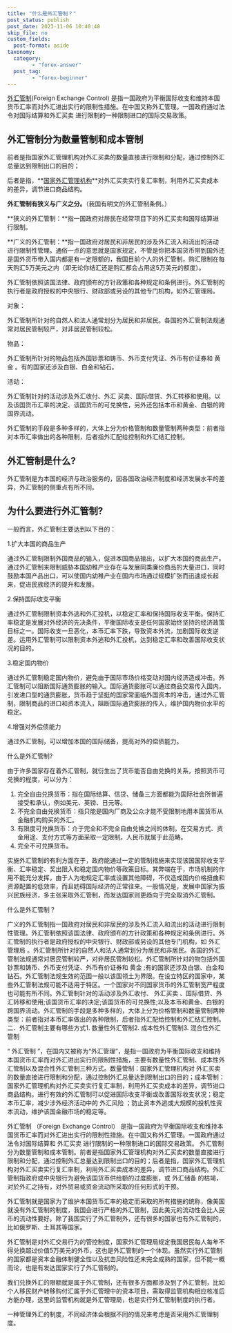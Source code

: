 ```yaml
---
title: "什么是外汇管制？"
post_status: publish
post_date: 2023-11-06 10:40:40
skip_file: no
custom_fields: 
  post-format: aside
taxonomy:
  category:
        - "forex-answer"
  post_tag:
        - "forex-beginner"
---
```


[外汇管制](https://baike.baidu.com/item/%E5%A4%96%E6%B1%87%E7%AE%A1%E5%88%B6/701399)(Foreign Exchange Control) 是指一国政府为平衡国际收支和维持本国货币汇率而对外汇进出实行的限制性措施。在中国又称外汇管理。一国政府通过法令对国际结算和外汇买卖 进行限制的一种限制进口的国际交易政策。

## 外汇管制分为数量管制和成本管制

前者是指国家外汇管理机构对外汇买卖的数量直接进行限制和分配，通过控制外汇总量达到限制出口的目的；

后者是指，**[国家外汇管理机构](http://www.safe.gov.cn/)**对外汇买卖实行复汇率制，利用外汇买卖成本的差异，调节进口商品结构。

**外汇管制有狭义与广义之分。**（我国有明文的外汇管制条例。）

**狭义的外汇管制：**指一国政府对居民在经常项目下的外汇买卖和国际结算进行限制。

**广义的外汇管制：**指一国政府对居民和非居民的涉及外汇流入和流出的活动进行限制性管理。通俗一点的意思就是国家规定，不管是你把本国货币带到国外还是国外货币带入国内都是有一定限额的，我国目前个人的外汇管制，购汇限制在每天购汇5万美元之内（即无论你结汇还是购汇都会占用这5万美元的额度）。

外汇管制依照该国法律、政府颁布的方针政策和各种规定和条例进行。外汇管制的执行者是政府授权的中央银行、财政部或另设的其他专门机构，如外汇管理局。

对象：

外汇管制所针对的自然人和法人通常划分为居民和非居民。各国的外汇管制法规通常对居民管制较严，对非居民管制较松。

物品：

外汇管制所针对的物品包括外国钞票和铸币、外币支付凭证、外币有价证券和 黄金 。有的国家还涉及白银、白金和钻石。

活动：

外汇管制针对的活动涉及外汇收付、外汇 买卖、国际借贷、外汇转移和使用。以及该国货币汇率的决定、该国货币的可兑换性，另外还包括本币和黄金、白银的跨国界流动。

外汇管制的手段是多种多样的，大体上分为价格管制和数量管制两种类型：前者指对本币汇率做出的各种限制，后者指外汇配给控制和外汇结汇控制。

## 外汇管制是什么?

外汇管制是为本国的经济与政治服务的，因各国政治经济制度和经济发展水平的差异，外汇管制的侧重点有所不同。

## 为什么要进行外汇管制?

一般而言，外汇管制主要达到以下目的：

1.扩大本国的商品生产

通过外汇管制限制外国商品的输入，促进本国商品输出，以扩大本国的商品生产。通过外汇管制来限制威胁本国幼稚产业存在与发展同类廉价商品的大量进口，同时鼓励本国产品出口，可以使国内幼稚产业在国内市场通过规模扩张而迅速成长起来，促进民族经济的提升和发展。

2.保持国际收支平衡

通过外汇管制限制资本外逃和外汇投机，以稳定汇率和保持国际收支平衡。保持汇率稳定是发展对外经济的先决条件，平衡国际收支是任何国家始终坚持的经济政策目标之一。国际收支一旦恶化，本币汇率下跌，导致资本外流，加剧国际收支逆差。运用外汇管制可以限制资本外逃和外汇投机，达到稳定汇率和改善国际收支状况的目的。

3.稳定国内物价

通过外汇管制稳定国内物价，避免由于国际市场价格变动对国内经济造成冲击。外汇管制可以阻断国际通货膨胀的输入。国际通货膨胀可以通过商品交易传入国内，引发进口型的通货膨胀，货币趋于坚挺的国家常面临外国资本的冲击，通过外汇管制，限制商品的进口和资本流入，阻断国际通货膨胀的传入，维护国内物价水平的稳定。

4.增强对外偿债能力

通过外汇管制，可以增加本国的国际储备，提高对外的偿债能力。

什么是外汇管制?

由于许多国家存在着外汇管制，就衍生出了货币能否自由兑换的关系，按照货币可兑换的程度，可以分为：

1. 完全自由兑换货币：指在国际结算、信贷、储备三方面都能为国际社会所普遍接受和承认，例如美元、英镑、日元等。
2. 不完全自由兑换货币：指只能是国内厂商及公众才能不受限制地用本国货币从金融机构购买的外汇。
3. 有限度可兑换货币：介于完全和不完全自由兑换之间的体制，在交易方式、资金用途、支付方式等方面采取一定限制。人民币就属于此范畴。
4. 完全不可兑换货币。

实施外汇管制的有利方面在于，政府能通过一定的管制措施来实现该国国际收支平衡、汇率稳定、奖出限入和稳定国内物价等政策目标。其弊端在于，市场机制的作用不能充分发挥，由于人为地规定汇率或设置其他障碍，不仅造成国内价格扭曲和资源配置的低效率，而且妨碍国际经济的正常往来。一般情况是，发展中国家为振兴民族经济，多主张采取外汇管制，而发达国家则更趋向于完全取消外汇管制。

什么是外汇管制？

广义的外汇管制指一国政府对居民和非居民的涉及外汇流入和流出的活动进行限制性管理。外汇管制依照该国法律、政府颁布的方针政策和各种规定和条例进行。外汇管制的执行者是政府授权的中央银行、财政部或另设的其他专门机构，如 外汇管理局 。外汇管制所针对的自然人和法人通常划分为居民和非居民。各国的外汇管制法规通常对居民管制较严，对非居民管制较松。外汇管制所针对的物包括外国钞票和铸币、外币支付凭证、外币有价证券和 黄金 ;有的国家还涉及白银、白金和钻石。外汇管制法规生效的范围一般以该国领土为界限。在设立特区的国家中，某些外汇管制法规可能不适用于特区。一个国家对不同国家货币的外汇管制宽严程度也可能有所不同。外汇管制针对的活动涉及外汇收付、 外汇买卖 、国际借贷、外汇转移和使用;该国货币汇率的决定;该国货币的可兑换性;以及本币和黄金、白银的跨国界流动。外汇管制的手段是多种多样的，大体上分为价格管制和数量管制两种类型：前者指对本币汇率做出的各种限制，后者指外汇配给控制和外汇结汇控制。二．外汇管制主要有哪些方式1. 数量性外汇管制2. 成本性外汇管制3. 混合性外汇管制

“ 外汇管制 ”，在国内又被称为“外汇管理”，是指一国政府为平衡国际收支和维持本国货币汇率而对外汇进出实行的限制性措施，主要有数量性外汇管制、成本性外汇管制以及混合性外汇管制三种方式。数量管制：国家外汇管理机构对 外汇买卖 的数量直接进行限制和分配，通过控制外汇总量达到限制出口的目的；成本管制：国家外汇管理机构对外汇买卖实行复汇率制，利用外汇买卖成本的差异，调节进口商品结构。进行有效的外汇管制可以促进国际收支平衡或改善国际收支状况；稳定本币汇率，减少涉外经济活动中的 外汇风险 ；防止资本外逃或大规模的投机性资本流动，维护该国金融市场的稳定等。

外汇管制 （Foreign Exchange Control） 是指一国政府为平衡国际收支和维持本国货币汇率而对外汇进出实行的限制性措施。在中国又称外汇管理。一国政府通过法令对国际结算和 外汇买卖 进行限制的一种限制进口的国际交易政策。 外汇管制分为数量管制和成本管制。前者是指国家外汇管理机构对外汇买卖的数量直接进行限制和分配，通过控制外汇总量达到限制出口的目的；后者是指，国家外汇管理机构对外汇买卖实行复汇率制，利用外汇买卖成本的差异，调节进口商品结构。外汇管制指政府或中央银行为避免该国货币供给额的过度膨胀，或 外汇储备 的枯竭，对於外汇之持有，对外贸易或资金流动所采取的任何形式的干预。

外汇管制就是国家为了维护本国货币汇率的稳定而采取的所有措施的统称，像美国就没有外汇管制的制度，我国会进行严格的外汇管制，因此美元的流动性会比人民币的流动性要好。除了我国实行了外汇管制外，还有很多的国家也有外汇管制的，比如俄罗斯、土耳其等国家。

外汇管制是对外汇交易行为的管控制度，国家外汇管理局规定我国居民每人每年不得兑换超过价值5万美元的外币，这也是外汇管制的一个体现。虽然实行外汇管制的国家都是资本金融体制健全性以及抗击风险性还未完全成熟的国家，但不能一概而论，也是有发达国家实行了外汇管制的。

我们兑换外汇的限额就是属于外汇管制，还有很多方面都涉及到了外汇管制，比如个人移民财产转移购付汇属于外汇管理中的资本项目，需取得监管机构相应核准后方能办理，这里的监管机构就是外汇管理局，也是实行外汇管制制度的执行者。

一种管理外汇的制度，不同经济体会根据不同的情况来考虑是否采用外汇管理制度。
